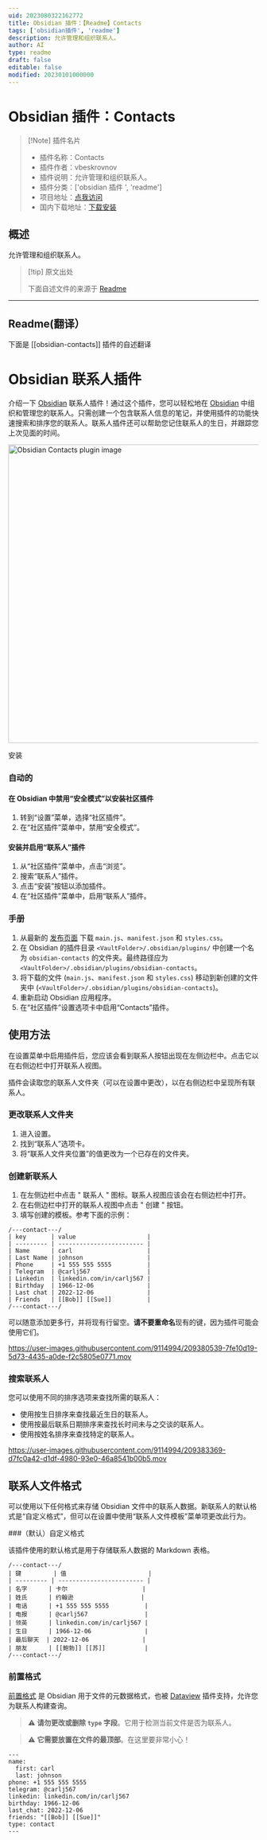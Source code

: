 ```yaml
---
uid: 2023080322162772
title: Obsidian 插件：【Readme】Contacts
tags: ['obsidian插件', 'readme']
description: 允许管理和组织联系人。
author: AI
type: readme
draft: false
editable: false
modified: 20230101000000
---
```


# Obsidian 插件：Contacts

> [!Note] 插件名片
> - 插件名称：Contacts
> - 插件作者：vbeskrovnov
> - 插件说明：允许管理和组织联系人。
> - 插件分类：['obsidian 插件 ', 'readme']
> - 项目地址：[点我访问](https://github.com/vbeskrovnov/obsidian-contacts)
> - 国内下载地址：[下载安装](https://pkmer.cn/products/plugin/pluginMarket/?obsidian-contacts)

## 概述

允许管理和组织联系人。

> [!tip] 原文出处
>
>下面自述文件的来源于 [Readme](https://ghproxy.net/https://raw.githubusercontent.com/vbeskrovnov/obsidian-contacts/master/README.md)
>

---

## Readme(翻译）

下面是 [[obsidian-contacts]] 插件的自述翻译

# Obsidian 联系人插件

介绍一下 [Obsidian](https://obsidian.md/) 联系人插件！通过这个插件，您可以轻松地在 [Obsidian](https://obsidian.md/) 中组织和管理您的联系人。只需创建一个包含联系人信息的笔记，并使用插件的功能快速搜索和排序您的联系人。联系人插件还可以帮助您记住联系人的生日，并跟踪您上次见面的时间。

<img width="600" alt="Obsidian Contacts plugin image" src="https://user-images.githubusercontent.com/9114994/209868806-e4d8c95e-e144-4a7f-8b8f-52f036cd2df8.png">

安装

### 自动的

#### 在 Obsidian 中禁用“安全模式”以安装社区插件

1. 转到“设置”菜单，选择“社区插件”。
2. 在“社区插件”菜单中，禁用“安全模式”。

#### 安装并启用“联系人”插件

1. 从“社区插件”菜单中，点击“浏览”。
2. 搜索“联系人”插件。
3. 点击“安装”按钮以添加插件。
4. 在“社区插件”菜单中，启用“联系人”插件。

### 手册

1. 从最新的 [发布页面](https://github.com/vbeskrovnov/obsidian-contacts/releases) 下载 `main.js`、`manifest.json` 和 `styles.css`。
2. 在 Obsidian 的插件目录 `<VaultFolder>/.obsidian/plugins/` 中创建一个名为 `obsidian-contacts` 的文件夹。最终路径应为 `<VaultFolder>/.obsidian/plugins/obsidian-contacts`。
3. 将下载的文件 (`main.js`、`manifest.json` 和 `styles.css`) 移动到新创建的文件夹中 (```<VaultFolder>/.obsidian/plugins/obsidian-contacts```)。
4. 重新启动 Obsidian 应用程序。
5. 在“社区插件”设置选项卡中启用“Contacts”插件。

## 使用方法

在设置菜单中启用插件后，您应该会看到联系人按钮出现在左侧边栏中。点击它以在右侧边栏中打开联系人视图。

插件会读取您的联系人文件夹（可以在设置中更改），以在右侧边栏中呈现所有联系人。

### 更改联系人文件夹

1. 进入设置。
2. 找到“联系人”选项卡。
3. 将“联系人文件夹位置”的值更改为一个已存在的文件夹。

### 创建新联系人

1. 在左侧边栏中点击 " 联系人 " 图标。联系人视图应该会在右侧边栏中打开。
2. 在右侧边栏中打开的联系人视图中点击 " 创建 " 按钮。
3. 填写创建的模板。参考下面的示例：

```
/---contact---/
| key       | value                    |
| --------- | ------------------------ |
| Name      | carl                     |
| Last Name | johnson                  |
| Phone     | +1 555 555 5555          |
| Telegram  | @carlj567                |
| Linkedin  | linkedin.com/in/carlj567 |
| Birthday  | 1966-12-06               |
| Last chat | 2022-12-06               |
| Friends   | [[Bob]] [[Sue]]          |
/---contact---/
```

可以随意添加更多行，并将现有行留空。**请不要重命名**现有的键，因为插件可能会使用它们。

<https://user-images.githubusercontent.com/9114994/209380539-7fe10d19-5d73-4435-a0de-f2c5805e0771.mov>

### 搜索联系人

您可以使用不同的排序选项来查找所需的联系人：

- 使用按生日排序来查找最近生日的联系人。
- 使用按最后联系日期排序来查找长时间未与之交谈的联系人。
- 使用按姓名排序来查找特定的联系人。

<https://user-images.githubusercontent.com/9114994/209383369-d7fc0a42-d1df-4980-93e0-46a8541b00b5.mov>

## 联系人文件格式

可以使用以下任何格式来存储 Obsidian 文件中的联系人数据。新联系人的默认格式是“自定义格式”，但可以在设置中使用“联系人文件模板”菜单项更改此行为。

###（默认）自定义格式

该插件使用的默认格式是用于存储联系人数据的 Markdown 表格。

```
/---contact---/
| 键         | 值                       |
| --------- | ------------------------ |
| 名字      | 卡尔                     |
| 姓氏      | 约翰逊                   |
| 电话      | +1 555 555 5555          |
| 电报      | @carlj567                |
| 领英      | linkedin.com/in/carlj567 |
| 生日      | 1966-12-06               |
| 最后聊天  | 2022-12-06               |
| 朋友      | [[鲍勃]] [[苏]]           |
/---contact---/
```

### 前置格式

[前置格式](https://help.obsidian.md/Advanced+topics/YAML+front+matter) 是 Obsidian 用于文件的元数据格式，也被 [Dataview](https://github.com/blacksmithgu/obsidian-dataview) 插件支持，允许您为联系人构建查询。

> :warning: **请勿更改或删除 `type` 字段**。它用于检测当前文件是否为联系人。

> :warning: **它需要放置在文件的最顶部**。在这里要非常小心！

```
---
name:
  first: carl
  last: johnson
phone: +1 555 555 5555
telegram: @carlj567 
linkedin: linkedin.com/in/carlj567
birthday: 1966-12-06 
last_chat: 2022-12-06 
friends: "[[Bob]] [[Sue]]"
type: contact
---
```